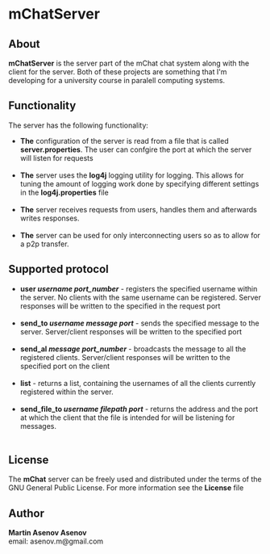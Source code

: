 <h1>mChatServer</h1>

<h2>About</h2>
<strong>mChatServer</strong> is the server part of the mChat chat system along with the client for the server. Both of these projects are something that I'm developing for a university course in paralell computing systems.

<h2>Functionality</h2>
The server has the following functionality:
<ul>
  <li><strong>The</strong> configuration of the server is read from a file that is called <strong>server.properties</strong>. The user can confgire the port at which the server will listen for requests</li> <br />
  <li><strong>The</strong> server uses the <strong>log4j</strong> logging utility for logging. This allows for tuning the amount of logging work done by specifying different settings in the <strong>log4j.properties</strong> file</li> <br />
  <li><strong>The</strong> server receives requests from users, handles them and afterwards writes responses.</li> <br />
  <li><strong>The</strong> server can be used for only interconnecting users so as to allow for a p2p transfer.</li>
</ul>

<h2>Supported protocol</h2>
<ul>
  <li><strong>user <em>username</em> <em>port_number</em></strong> - registers the specified username within the server. No clients with the same username can be registered. Server responses will be written to the specified in the request port</li><br />
  <li><strong>send_to <em>username</em> <em>message</em> <em>port</em></strong> - sends the specified message to the server. Server/client responses will be written to the specified port</li><br />
  <li><strong>send_al <em>message</em> <em>port_number</em></strong> - broadcasts the message to all the registered clients. Server/client responses will be written to the specified port on the client</li><br />
  <li><strong>list</strong> - returns a list, containing the usernames of all the clients currently registered within the server.</li><br />
  <li><strong>send_file_to <em>username</em> <em>filepath</em> <em>port</em></strong> - returns the address and the port at which the client that the file is intended for will be listening for messages. </li><br />
</ul>

<h2>License</h2>
The <strong>mChat</strong> server can be freely used and distributed under the terms of the GNU General Public License. For more information see the <strong>License</strong> file

<h2>Author</h2>
<strong>Martin Asenov Asenov</strong> <br />
email: asenov.m@gmail.com
